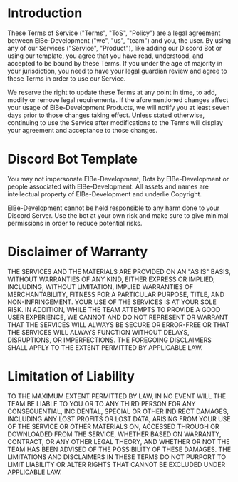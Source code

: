 # Introduction

These Terms of Service ("Terms", "ToS", "Policy") are a legal agreement between ElBe-Development ("we", "us", "team") and you, the user. By using any of our Services ("Service", "Product"), like adding our Discord Bot or using our template, you agree that you have read, understood, and accepted to be bound by these Terms. If you under the age of majority in your jurisdiction, you need to have your legal guardian review and agree to these Terms in order to use our Service.

We reserve the right to update these Terms at any point in time, to add, modify or remove legal requirements. If the aforementioned changes affect your usage of ElBe-Development Products, we will notify you at least seven days prior to those changes taking effect. Unless stated otherwise, continuing to use the Service after modifications to the Terms will display your agreement and acceptance to those changes.

# Discord Bot Template

You may not impersonate ElBe-Development, Bots by ElBe-Development or people associated with ElBe-Development. All assets and names are intellectual property of ElBe-Development and underlie Copyright.

ElBe-Development cannot be held responsible to any harm done to your Discord Server. Use the bot at your own risk and make sure to give minimal permissions in order to reduce potential risks.

# Disclaimer of Warranty

THE SERVICES AND THE MATERIALS ARE PROVIDED ON AN "AS IS" BASIS, WITHOUT WARRANTIES OF ANY KIND, EITHER EXPRESS OR IMPLIED, INCLUDING, WITHOUT LIMITATION, IMPLIED WARRANTIES OF MERCHANTABILITY, FITNESS FOR A PARTICULAR PURPOSE, TITLE, AND NON-INFRINGEMENT. YOUR USE OF THE SERVICES IS AT YOUR SOLE RISK. IN ADDITION, WHILE THE TEAM ATTEMPTS TO PROVIDE A GOOD USER EXPERIENCE, WE CANNOT AND DO NOT REPRESENT OR WARRANT THAT THE SERVICES WILL ALWAYS BE SECURE OR ERROR-FREE OR THAT THE SERVICES WILL ALWAYS FUNCTION WITHOUT DELAYS, DISRUPTIONS, OR IMPERFECTIONS. THE FOREGOING DISCLAIMERS SHALL APPLY TO THE EXTENT PERMITTED BY APPLICABLE LAW.

# Limitation of Liability

TO THE MAXIMUM EXTENT PERMITTED BY LAW, IN NO EVENT WILL THE TEAM BE LIABLE TO YOU OR TO ANY THIRD PERSON FOR ANY CONSEQUENTIAL, INCIDENTAL, SPECIAL OR OTHER INDIRECT DAMAGES, INCLUDING ANY LOST PROFITS OR LOST DATA, ARISING FROM YOUR USE OF THE SERVICE OR OTHER MATERIALS ON, ACCESSED THROUGH OR DOWNLOADED FROM THE SERVICE, WHETHER BASED ON WARRANTY, CONTRACT, OR ANY OTHER LEGAL THEORY, AND WHETHER OR NOT THE TEAM HAS BEEN ADVISED OF THE POSSIBILITY OF THESE DAMAGES. THE LIMITATIONS AND DISCLAIMERS IN THESE TERMS DO NOT PURPORT TO LIMIT LIABILITY OR ALTER RIGHTS THAT CANNOT BE EXCLUDED UNDER APPLICABLE LAW.
